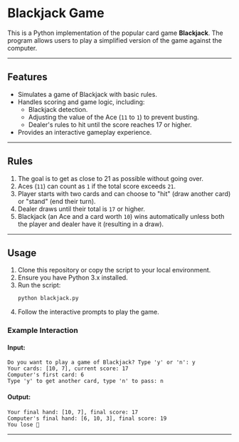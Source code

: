 # Blackjack Game

This is a Python implementation of the popular card game **Blackjack**. The program allows users to play a simplified version of the game against the computer.

---

## Features

- Simulates a game of Blackjack with basic rules.
- Handles scoring and game logic, including:
  - Blackjack detection.
  - Adjusting the value of the Ace (`11` to `1`) to prevent busting.
  - Dealer's rules to hit until the score reaches 17 or higher.
- Provides an interactive gameplay experience.

---

## Rules

1. The goal is to get as close to 21 as possible without going over.
2. Aces (`11`) can count as `1` if the total score exceeds `21`.
3. Player starts with two cards and can choose to "hit" (draw another card) or "stand" (end their turn).
4. Dealer draws until their total is `17` or higher.
5. Blackjack (an Ace and a card worth `10`) wins automatically unless both the player and dealer have it (resulting in a draw).

---

## Usage

1. Clone this repository or copy the script to your local environment.
2. Ensure you have Python 3.x installed.
3. Run the script:
   ```bash
   python blackjack.py
   ```
4. Follow the interactive prompts to play the game.

### Example Interaction

#### Input:
```
Do you want to play a game of Blackjack? Type 'y' or 'n': y
Your cards: [10, 7], current score: 17
Computer's first card: 6
Type 'y' to get another card, type 'n' to pass: n
```

#### Output:
```
Your final hand: [10, 7], final score: 17
Computer's final hand: [6, 10, 3], final score: 19
You lose 😤
```

---